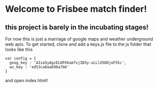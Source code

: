 # Welcome to Frisbee match finder!
## this project is barely in the incubating stages!

For now this is just a marriage of google maps and weather underground web apis. To get started, clone and add a keys.js file to the js folder that looks like this 

```
var config = {
  goog_key : 'AIzaSyAgzELOPXkam7vjIB3y-uLLld5DDjoF55c',
  wu_key : 'ed53ca8aab96a7b6'
}
```

and open index.html!


